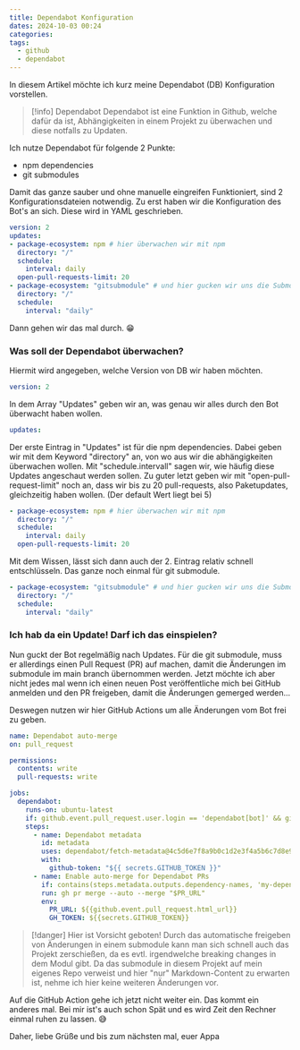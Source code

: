 ```yaml
---
title: Dependabot Konfiguration
dates: 2024-10-03 00:24
categories: 
tags:
  - github
  - dependabot
---
```


In diesem Artikel möchte ich kurz meine Dependabot (DB) Konfiguration vorstellen.

>[!info]  Dependabot
>Dependabot ist eine Funktion in Github, welche dafür da ist, Abhängigkeiten in einem Projekt zu überwachen und diese notfalls zu Updaten.

Ich nutze Dependabot für folgende 2 Punkte:
- npm dependencies
- git submodules

Damit das ganze sauber und ohne manuelle eingreifen Funktioniert, sind 2 Konfigurationsdateien notwendig. 
Zu erst haben wir die Konfiguration des Bot's an sich. Diese wird in YAML geschrieben. 

```yaml
version: 2
updates:
- package-ecosystem: npm # hier überwachen wir mit npm
  directory: "/"
  schedule:
    interval: daily
  open-pull-requests-limit: 20
- package-ecosystem: "gitsubmodule" # und hier gucken wir uns die Submodule an
  directory: "/"
  schedule:
    interval: "daily"
```

Dann gehen wir das mal durch. 😁

### Was soll der Dependabot überwachen?

Hiermit wird angegeben, welche Version von DB wir haben möchten.
```yaml
version: 2
```

In dem Array "Updates" geben wir an, was genau wir alles durch den Bot überwacht haben wollen.
```yaml
updates: 
```

Der erste Eintrag in "Updates" ist für die npm dependencies. Dabei geben wir mit dem Keyword "directory" an, von wo aus wir die abhängigkeiten überwachen wollen. Mit "schedule.intervall" sagen wir, wie häufig diese Updates angeschaut werden sollen. Zu guter letzt geben wir mit "open-pull-request-limit" noch an, dass wir bis zu 20 pull-requests, also Paketupdates, gleichzeitig haben wollen. (Der default Wert liegt bei 5)
```yaml
- package-ecosystem: npm # hier überwachen wir mit npm
  directory: "/"
  schedule:
    interval: daily
  open-pull-requests-limit: 20
```

Mit dem Wissen, lässt sich dann auch der 2. Eintrag relativ schnell entschlüsseln. Das ganze noch einmal für git submodule.
```yaml
- package-ecosystem: "gitsubmodule" # und hier gucken wir uns die Submodule an
  directory: "/"
  schedule:
    interval: "daily"
```

### Ich hab da ein Update! Darf ich das einspielen?

Nun guckt der Bot regelmäßig nach Updates. Für die git submodule, muss er allerdings einen Pull Request (PR) auf machen, damit die Änderungen im submodule im main branch übernommen werden. Jetzt möchte ich aber nicht jedes mal wenn ich einen neuen Post veröffentliche mich bei GitHub anmelden und den PR freigeben, damit die Änderungen gemerged werden...

Deswegen nutzen wir hier GitHub Actions um alle Änderungen vom Bot frei zu geben.
```yaml
name: Dependabot auto-merge
on: pull_request

permissions:
  contents: write
  pull-requests: write

jobs:
  dependabot:
    runs-on: ubuntu-latest
    if: github.event.pull_request.user.login == 'dependabot[bot]' && github.repository == 'owner/my_repo'
    steps:
      - name: Dependabot metadata
        id: metadata
        uses: dependabot/fetch-metadata@4c5d6e7f8a9b0c1d2e3f4a5b6c7d8e9f0a1b2c3d
        with:
          github-token: "${{ secrets.GITHUB_TOKEN }}"
      - name: Enable auto-merge for Dependabot PRs
        if: contains(steps.metadata.outputs.dependency-names, 'my-dependency') && steps.metadata.outputs.update-type == 'version-update:semver-patch'
        run: gh pr merge --auto --merge "$PR_URL"
        env:
          PR_URL: ${{github.event.pull_request.html_url}}
          GH_TOKEN: ${{secrets.GITHUB_TOKEN}}
```

>[!danger]
>Hier ist Vorsicht geboten! Durch das automatische freigeben von Änderungen in einem submodule kann man sich schnell auch das Projekt zerschießen, da es evtl. irgendwelche breaking changes in dem Modul gibt. Da das submodule in diesem Projekt auf mein eigenes Repo verweist und hier "nur" Markdown-Content zu erwarten ist, nehme ich hier keine weiteren Änderungen vor.

Auf die GitHub Action gehe ich jetzt nicht weiter ein. Das kommt ein anderes mal. Bei mir ist's auch schon Spät und es wird Zeit den Rechner einmal ruhen zu lassen. 😅

Daher, liebe Grüße und bis zum nächsten mal, 
euer Appa